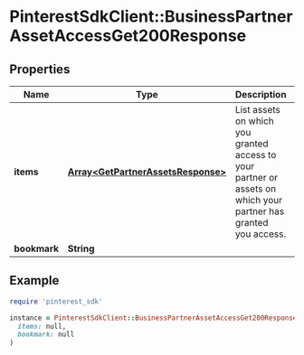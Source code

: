# PinterestSdkClient::BusinessPartnerAssetAccessGet200Response

## Properties

| Name | Type | Description | Notes |
| ---- | ---- | ----------- | ----- |
| **items** | [**Array&lt;GetPartnerAssetsResponse&gt;**](GetPartnerAssetsResponse.md) | List assets on which you granted access to your partner or assets on which your partner has granted you access. |  |
| **bookmark** | **String** |  | [optional] |

## Example

```ruby
require 'pinterest_sdk'

instance = PinterestSdkClient::BusinessPartnerAssetAccessGet200Response.new(
  items: null,
  bookmark: null
)
```


